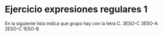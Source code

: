 # Ejercicio expresiones regulares 1

En la siguiente lista indica que grupo hay con la letra C.
3ESO-C
3ESO-A
2ESO-C
1ESO-B
